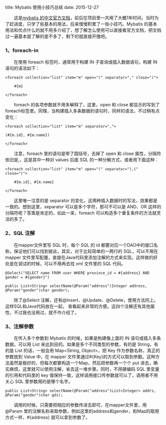 title: Mybatis 使用小技巧总结
date: 2015-12-27


&emsp;&emsp;这是[mybatis 的中文官方文档](http://mybatis.org/mybatis-3/zh/)，前后在项目里一共用了大概1年时间，当时为了赶进度，只学了些基本的用法，后来慢慢积累了一些小技巧。Mybatis 的基本用法和优点什么的就不用多介绍了，想了解怎么使用可以直接看官方文档，把文档过一遍基本就了解的差不多了，剩下的就直接开撸吧。
### 1、foreach-in
&emsp;&emsp;在使用 foreach 标签时，通常用于构建 IN 子查询或插入数据语句，构建 IN 语句的语法如下：

```
<foreach collection="list" item="m" open="(" separator="," close=")">
```
```
    #{m}
```
```
</foreach>
```

&emsp;&emsp;foreach 的各项参数就不用多解释了，这里，open 和 close 都显示的写到了foreach标签里。同理，当构建插入多条数据的语句时，同样的语法，不过稍有点变化：

```
<foreach collection="list" item="m" separator=",">
```
```
(#{m.id}, #{m.name})
```
```
</foreach>
```

&emsp;&emsp;注意，foreach 里的语句是带了圆括号，去掉了 open 和 close 属性，分隔符依旧是,，这是其中一种对 values 后面 SQL 的一种分解方式，或者用下面这种：

```
<foreach collection="list" item="m" open="(" separator="),(" close=")">
```
```
    #{m.id}, #{m.name}
```
```
</foreach>
```

&emsp;&emsp;这里唯一注意的是 separator 的变化，这两种插入数据时的写法，效果都是一致的。想到这里，separator 可以是多个字符，那可不可以是 AND、OR 这样的分隔符呢？答案是肯定的，如此一来，foreach 可以构造多个重复条件的方法就灵活的多了。


### 2、SQL 注解
&emsp;&emsp;在mapper文件里写 SQL 时，每个 SQL 的 id 都要对应一个DAO中的接口名称，保证他们可以找到彼此，其实，对于比较简单的一两行的 SQL，可以不用在 mapper 文件里写配置，直接在Java代码里添加注解的方式来实现。这样做的好处是在调试的时候，可以不用再去找 xml 文件里的 SQL 代码。

```
@Select("SELECT name FROM user WHERE province_id = #{address} AND gender = #{gender}")
```
```
public List<String> selectName(@Param("address")Integer address, @Param("gender")char gender);
```

&emsp;&emsp;除了@Select 注解，还有@Insert、@Update、@Delete，使用方法同上。这样SQL和Java代码放在一起，
查看起来非常的方便。这四个注解还有其他属性，不过我也没用过，就不作介绍了。


### 3、注解参数
&emsp;&emsp;在传入多个参数到 Mybatis 的时候，如果是构建像上面的 IN 语句或插入多条数据，可以用 List 来达到目的。如果是多个不同类型的参数，有的是 String，有的是 List 的话，一般会用 Map<String, Object>，把 Key 作为参数名称，真正的参数放到 Value 中，在 mapper 文件里通过#{Key}的方式可以取到参数。这种方法虽然是极好的，但每次都要构造一个Map，然后把参数再一个个 put 进去，确实麻烦。这里就可以使用注解，省去这一堆步骤。同时，不用硬编码 SQL 里变量的引用和代码里的 key 值保持一致，这样调用接口传参数就可以了，调用者不用关心 SQL 里参数用的是哪个名字。

```
public List<String> selectName(@Param("address")List<Integer> addrs, @Param("gender")char gds);
```

&emsp;&emsp;调用的时候，只需要把相应的参数传进去即可，在mapper文件里，用 @Param 里的注解名称来取参数，例如这里的address和gender，和Map的取用方式一样，#{address} 就可以拿到参数了。


